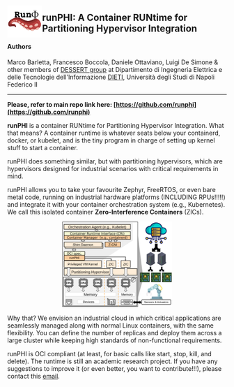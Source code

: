 <p>
  <img src="https://github.com/runphi/runphi_manager/blob/main/logo/runphi_logo_lowres.jpg" width="80" align="left">
  <h2>runPHI: A Container RUNtime for Partitioning Hypervisor Integration</h1>
</p>

#### Authors

Marco Barletta, Francesco Boccola, Daniele Ottaviano, Luigi De Simone & other members of [DESSERT group](https://dessert.unina.it) at Dipartimento di Ingegneria Elettrica e delle Tecnologie dell'Informazione [DIETI](http://www.dieti.unina.it), Università degli Studi di Napoli Federico II

----

**Please, refer to main repo link here: [https://github.com/runphi](https://github.com/runphi)**

**runPHI** is a container RUNtime for Partitioning Hypervisor Integration. 
What that means? A container runtime is whatever seats below your containerd, docker, or kubelet, and is the tiny program in charge of setting up kernel stuff to start a container.

runPHI does something similar, but with partitioning hypervisors, which are hypervisors designed for industrial scenarios with critical requirements in mind.

runPHI allows you to take your favourite Zephyr, FreeRTOS, or even bare metal code, running on industrial hardware platforms (INCLUDING RPUs!!!!!) and integrate it with your container orchestration system (e.g., Kubernetes).
We call this isolated container **Zero-Interference Containers** (ZICs).

<p align="center">
  <img src="https://github.com/runphi/.github/blob/main/imgs/runphi_zic.png" width="50%">
</p>


Why that? We envision an industrial cloud in which critical applications are seamlessly managed along with normal Linux containers, with the same flexibility. You can define the number of replicas and deploy them across a large cluster while keeping high standards of non-functional requirements. 

runPHI is OCI compliant (at least, for basic calls like start, stop, kill, and delete). The runtime is still an academic research project. If you have any suggestions to improve it (or even better, you want to contribute!!!), please contact this [email](mailto:runphi.dessert.unina@gmail.com).
